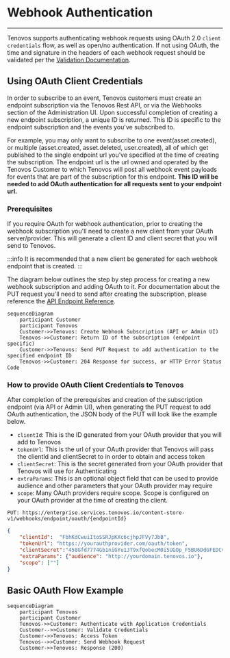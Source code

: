 # Webhook Authentication
---

Tenovos supports authenticating webhook requests using OAuth 2.0 `client credentials` flow, as well as open/no authentication.  If not using OAuth, the time and signature in the headers of each webhook request should be validated per the [Validation Documentation](validation.md).

## Using OAuth Client Credentials

In order to subscribe to an event, Tenovos customers must create an endpoint subscription via the Tenovos Rest API, or via the Webhooks section of the Administration UI.  Upon successful completion of creating a new endpoint subscription, a unique ID is returned.  This ID is specific to the endpoint subscription and the events you've subscribed to.  

For example, you may only want to subscribe to one event(asset.created), or multiple (asset.created, asset.deleted, user.created), all of which get published to the single endpoint url you've specified at the time of creating the subscription.  The endpoint url is the url owned and operated by the Tenovos Customer to which Tenovos will post all webhook event payloads for events that are part of the subscription for this endpoint.  **This ID will be needed to add OAuth authentication for all requests sent to your endpoint url.**

### Prerequisites

If you require OAuth for webhook authentication, prior to creating the webhook subscription you'll need to create a new client from your OAuth server/provider.  This will generate a client ID and client secret that you will send to Tenovos.  

:::info
It is recommended that a new client be generated for each webhook endpoint that is created.
:::

The diagram below outlines the step by step process for creating a new webhook subscription and adding OAuth to it.  For documentation about the PUT request you'll need to send after creating the subscription, please reference the [API Endpoint Reference]().

```mermaid
sequenceDiagram
    participant Customer
    participant Tenovos
    Customer->>Tenovos: Create Webhook Subscription (API or Admin UI)
    Tenovos->>Customer: Return ID of the subscription (endpoint specific)
    Customer->>Tenovos: Send PUT Request to add authentication to the specified endpoint ID
    Tenovos->>Customer: 204 Response for success, or HTTP Error Status Code
```

### How to provide OAuth Client Credentials to Tenovos

After completion of the prerequisites and creation of the subscription endpoint (via API or Admin UI), when generating the PUT request to add OAuth authentication, the JSON body of the PUT will look like the example below.

- `clientId`:  This is the ID generated from your OAuth provider that you will add to Tenovos
- `tokenUrl`:  This is the url of your OAuth provider that Tenovos will pass the clientId and clientSecret to in order to obtain and access token
- `clientSecret`: This is the secret generated from your OAuth provider that Tenovos will use for Authenticating
- `extraParams`: This is an optional object field that can be used to provide audience and other parameters that your OAuth provider may require
- `scope`: Many OAuth providers require scope.  Scope is configured on your OAuth provider at the time of creating the client.  

```
PUT: https://enterprise.services.tenovos.io/content-store-v1/webhooks/endpoint/oauth/{endpointId}

```

```json
{
    "clientId":  "FbhKdCwuiItoSSRJpKXc6cjhpJFVy7JbB",
    "tokenUrl": "https://yourauthprovider.com/oauth/token",
    "clientSecret":"458Gfd7774Gb1niGYu1JT9xfQobecM0i5UGOp_F5BU6DdGFEDCvz7r0xObfdf458Bn",
    "extraParams": {"audience": "http://yourdomain.tenovos.io"},
    "scope": [""]
}

```


## Basic OAuth Flow Example

```mermaid
sequenceDiagram
    participant Tenovos
    participant Customer
    Tenovos->>Customer: Authenticate with Application Credentials
    Customer-->>Customer: Validate Credentials
    Customer->>Tenovos: Access Token
    Tenovos-->>Customer: Send Webhook Request
    Customer->>Tenovos: Response (200)
```

